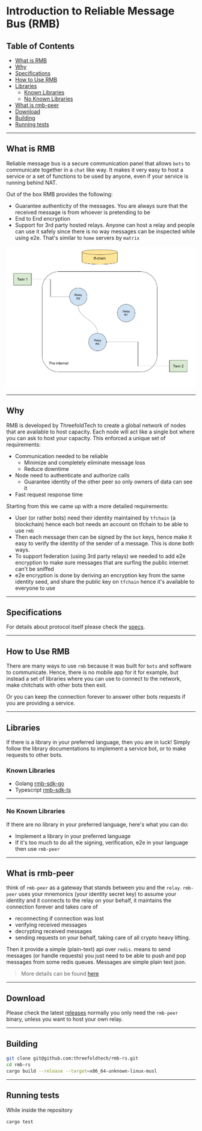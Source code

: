 <h1> Introduction to Reliable Message Bus (RMB) </h1>

<h2> Table of Contents </h2>

- [What is RMB](#what-is-rmb)
- [Why](#why)
- [Specifications](#specifications)
- [How to Use RMB](#how-to-use-rmb)
- [Libraries](#libraries)
  - [Known Libraries](#known-libraries)
  - [No Known Libraries](#no-known-libraries)
- [What is rmb-peer](#what-is-rmb-peer)
- [Download](#download)
- [Building](#building)
- [Running tests](#running-tests)

***

## What is RMB

Reliable message bus is a secure communication panel that allows `bots` to communicate together in a `chat` like way. It makes it very easy to host a service or a set of functions to be used by anyone, even if your service is running behind NAT.

Out of the box RMB provides the following:

- Guarantee authenticity of the messages. You are always sure that the received message is from whoever is pretending to be
- End to End encryption
- Support for 3rd party hosted relays. Anyone can host a relay and people can use it safely since there is no way messages can be inspected while using e2e. That's similar to `home` servers by `matrix`

![layout](img/layout.png)
***
## Why

RMB is developed by ThreefoldTech to create a global network of nodes that are available to host capacity. Each node will act like a single bot where you can ask to host your capacity. This enforced a unique set of requirements:

- Communication needed to be reliable
  - Minimize and completely eliminate message loss
  - Reduce downtime
- Node need to authenticate and authorize calls
  - Guarantee identity of the other peer so only owners of data can see it
- Fast request response time

Starting from this we came up with a more detailed requirements:

- User (or rather bots) need their identity maintained by `tfchain` (a blockchain) hence each bot needs an account on tfchain to be able to use `rmb`
- Then each message then can be signed by the `bot` keys, hence make it easy to verify the identity of the sender of a message. This is done both ways.
- To support federation (using 3rd party relays) we needed to add e2e encryption to make sure messages that are surfing the public internet can't be sniffed
- e2e encryption is done by deriving an encryption key from the same identity seed, and share the public key on `tfchain` hence it's available to everyone to use
***
## Specifications

For details about protocol itself please check the [specs](./rmb_specs.md).
***
## How to Use RMB

There are many ways to use `rmb` because it was built for `bots` and software to communicate. Hence, there is no mobile app for it for example, but instead a set of libraries where you can use to connect to the network, make chitchats with other bots then exit.

Or you can keep the connection forever to answer other bots requests if you are providing a service.
***
## Libraries

If there is a library in your preferred language, then you are in luck! Simply follow the library documentations to implement a service bot, or to make requests to other bots.

### Known Libraries

- Golang [rmb-sdk-go](https://github.com/threefoldtech/rmb-sdk-go)
- Typescript [rmb-sdk-ts](https://github.com/threefoldtech/rmb-sdk-ts)
***
### No Known Libraries

If there are no library in your preferred language, here's what you can do:

- Implement a library in your preferred language
- If it's too much to do all the signing, verification, e2e in your language then use `rmb-peer`
***
## What is rmb-peer

think of `rmb-peer` as a gateway that stands between you and the `relay`. `rmb-peer` uses your mnemonics (your identity secret key) to assume your identity and it connects to the relay on your behalf, it maintains the connection forever and takes care of

- reconnecting if connection was lost
- verifying received messages
- decrypting received messages
- sending requests on your behalf, taking care of all crypto heavy lifting.

Then it provide a simple (plain-text) api over `redis`. means to send messages (or handle requests) you just need to be able to push and pop messages from some redis queues. Messages are simple plain text json.

> More details can be found [here](./rmb_specs.md)

***
## Download

Please check the latest [releases](https://github.com/threefoldtech/rmb-rs/releases) normally you only need the `rmb-peer` binary, unless you want to host your own relay.
***
## Building

```bash
git clone git@github.com:threefoldtech/rmb-rs.git
cd rmb-rs
cargo build --release --target=x86_64-unknown-linux-musl
```
***
## Running tests

While inside the repository

```bash
cargo test
```

